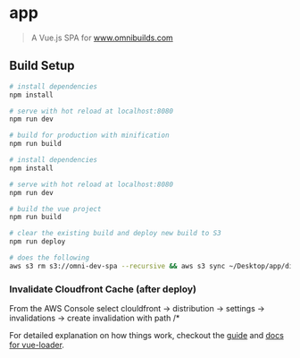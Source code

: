 # app

> A Vue.js SPA for www.omnibuilds.com

## Build Setup

``` bash
# install dependencies
npm install

# serve with hot reload at localhost:8080
npm run dev

# build for production with minification
npm run build
```

```bash
# install dependencies
npm install

# serve with hot reload at localhost:8080
npm run dev

# build the vue project
npm run build

# clear the existing build and deploy new build to S3
npm run deploy

# does the following
aws s3 rm s3://omni-dev-spa --recursive && aws s3 sync ~/Desktop/app/dist/ s3://omni-dev-spa

```
### Invalidate Cloudfront Cache (after deploy)

From the AWS Console select clouldfront -> distribution -> settings -> invalidations -> create invalidation with path /*

For detailed explanation on how things work, checkout the [guide](http://vuejs-templates.github.io/webpack/) and [docs for vue-loader](http://vuejs.github.io/vue-loader).
